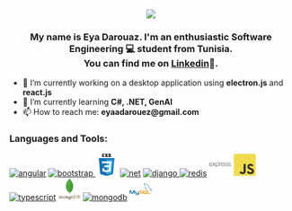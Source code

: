<div align="center">
<img src="https://readme-typing-svg.demolab.com?font=Fira+Code&weight=500&size=30&pause=1000&color=2FA4D7&center=true&repeat=false&random=false&width=435&lines=Hi+there+!;Welcome+to+my+Github." align="center">
</div>
<h3 align="center">My name is Eya Darouaz. I'm an enthusiastic Software Engineering 💻 student from Tunisia.<br> You can find me on <a href="https://www.linkedin.com/in/eya-darouaz/">Linkedin</a>🔗.</h3>

<ul>
	<li>🔭 I’m currently working on a desktop application using <strong>electron.js</strong> and <strong>react.js</strong></li>
	<li>🌱 I’m currently learning <strong>C#, .NET, GenAI</strong></li>
	<li>📫 How to reach me: <strong>eyaadarouez@gmail.com</strong></li>
</ul>

<h3 align="left">Languages and Tools:</h3>
<p align="left"> <a href="https://angular.io" target="_blank"><img src="https://angular.io/assets/images/logos/angular/angular.svg" alt="angular" width="40" height="40"/></a> <a href="https://getbootstrap.com" target="_blank"><img src="https://upload.wikimedia.org/wikipedia/commons/thumb/b/b2/Bootstrap_logo.svg/2560px-Bootstrap_logo.svg.png" alt="bootstrap" width="40" height="40"/></a><a href="https://www.w3schools.com/css/" target="_blank"> <img src="https://raw.githubusercontent.com/devicons/devicon/master/icons/css3/css3-original-wordmark.svg" alt="css3" width="40" height="40"/></a> <a href="https://dotnet.microsoft.com/" target="_blank"> <img src="https://upload.wikimedia.org/wikipedia/commons/7/7d/Microsoft_.NET_logo.svg" alt="net" width="40" height="40"/></a> <a href="https://www.djangoproject.com/" target="_blank"> <img src="https://1000logos.net/wp-content/uploads/2020/08/Django-Logo.png" alt="django" width="40" height="40"/></a><a href="https://redis.io" target="_blank"> <img src="https://dwglogo.com/wp-content/uploads/2017/12/1100px_Redis_Logo_01.png" alt="redis" width="40" height="40"/></a> <a href="https://expressjs.com" target="_blank"> <img src="https://raw.githubusercontent.com/devicons/devicon/master/icons/express/express-original-wordmark.svg" alt="express" width="40" height="40"/></a> <a href="https://developer.mozilla.org/en-US/docs/Web/JavaScript" target="_blank"><img src="https://raw.githubusercontent.com/devicons/devicon/master/icons/javascript/javascript-original.svg" alt="javascript" width="40" height="40"/></a> <a href="https://www.typescriptlang.org/" target="_blank"><img src="https://upload.wikimedia.org/wikipedia/commons/thumb/4/4c/Typescript_logo_2020.svg/2048px-Typescript_logo_2020.svg.png" alt="typescript" width="40" height="40"/></a> <a href="https://www.mongodb.com/" target="_blank"><img src="https://raw.githubusercontent.com/devicons/devicon/master/icons/mongodb/mongodb-original-wordmark.svg" alt="mongodb" width="40" height="40"/></a> <a href="https://nestjs.com/" target="_blank"><img src="https://docs.nestjs.com/assets/logo-small.svg" alt="mongodb" width="40" height="40"/></a> <a href="https://www.mysql.com/" target="_blank"> <img src="https://raw.githubusercontent.com/devicons/devicon/master/icons/mysql/mysql-original-wordmark.svg" alt="mysql" width="40" height="40"/> </a> </p>

